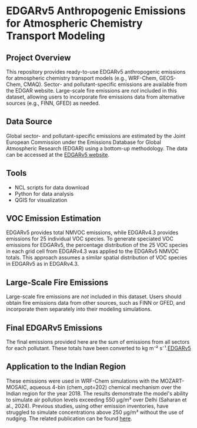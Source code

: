 # EDGARv5 Anthropogenic Emissions for Atmospheric Chemistry Transport Modeling

## Project Overview

This repository provides ready-to-use EDGARv5 anthropogenic emissions for atmospheric chemistry transport models (e.g., WRF-Chem, GEOS-Chem, CMAQ).  Sector- and pollutant-specific emissions are available from the EDGAR website.  Large-scale fire emissions are *not* included in this dataset, allowing users to incorporate fire emissions data from alternative sources (e.g., FINN, GFED) as needed.

## Data Source

Global sector- and pollutant-specific emissions are estimated by the Joint European Commission under the Emissions Database for Global Atmospheric Research (EDGAR) using a bottom-up methodology.  The data can be accessed at the [EDGARv5 website](https://edgar.jrc.ec.europa.eu/dataset_ap50).

## Tools

*   NCL scripts for data download
*   Python for data analysis
*   QGIS for visualization

## VOC Emission Estimation

EDGARv5 provides total NMVOC emissions, while EDGARv4.3 provides emissions for 25 individual VOC species.  To generate speciated VOC emissions for EDGARv5, the percentage distribution of the 25 VOC species in each grid cell from EDGARv4.3 was applied to the EDGARv5 NMVOC totals.  This approach assumes a similar spatial distribution of VOC species in EDGARv5 as in EDGARv4.3.

## Large-Scale Fire Emissions

Large-scale fire emissions are *not* included in this dataset.  Users should obtain fire emissions data from other sources, such as FINN or GFED, and incorporate them separately into their modeling simulations.

## Final EDGARv5 Emissions

The final emissions provided here are the sum of emissions from all sectors for each pollutant. These totals have been converted to kg m⁻² s⁻¹.[EDGARv5](https://drive.google.com/file/d/1Ph02LR4cZe80Q-nBkVgq5hUGMmlK1lOK/edit?usp=drive_link)

## Application to the Indian Region

These emissions were used in WRF-Chem simulations with the MOZART-MOSAIC, aqueous 4-bin (chem_opt=202) chemical mechanism over the Indian region for the year 2018. The results demonstrate the model's ability to simulate air pollution levels exceeding 550 µg/m³ over Delhi  (Saharan et al., 2024). Previous studies, using other emission inventories, have struggled to simulate concentrations above 250 µg/m³ without the use of nudging. The related publication can be found [here](https://www.sciencedirect.com/science/article/pii/S0269749124007279).

